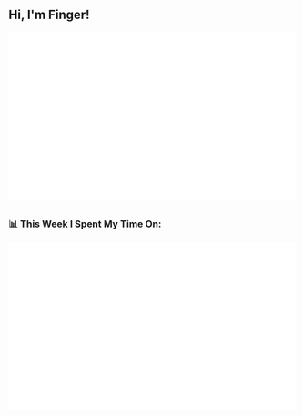 <h2> Hi, I'm Finger!</h2>

<img align="right" src="https://raw.githubusercontent.com/spianmo/github-stats/master/generated/overview.svg#gh-light-mode-only">

<!-- <img align="right" height="160em" src="https://github-readme-stats-eight-theta.vercel.app/api/top-langs/?username=spianmo&layout=compact&langs_count=8&theme=algolia"/>	 -->
	
```go
package main

type Me struct {
	Name   string
	Job    string
	Code   string
	Skills string
}

func main() {
	me := &Me{
		Name:   "Finger",
		Job:    "Client-side Engineer",
		Code:   "Java and C++ and Others",
		Skills: "Android Security NLP ^o^",
	}
	_ = me
}
```


<h3>📊 This Week I Spent My Time On:</h3>
<img align='right' src="https://raw.githubusercontent.com/spianmo/github-stats/master/generated/languages.svg#gh-light-mode-only">

<!--START_SECTION:waka-->

```text
JavaScript               19 hrs 18 mins  █████████████░░░░░░░░░░░░   52.23 %
Vue.js                   11 hrs 56 mins  ████████░░░░░░░░░░░░░░░░░   32.30 %
Python                   3 hrs 31 mins   ██▒░░░░░░░░░░░░░░░░░░░░░░   09.52 %
WXML                     32 mins         ▒░░░░░░░░░░░░░░░░░░░░░░░░   01.48 %
JSON                     23 mins         ▒░░░░░░░░░░░░░░░░░░░░░░░░   01.07 %
SourceMap                22 mins         ▒░░░░░░░░░░░░░░░░░░░░░░░░   01.03 %
```

<!--END_SECTION:waka-->
